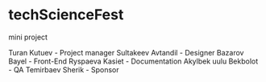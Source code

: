 # techScienceFest
mini project

Turan Kutuev - Project manager
Sultakeev Avtandil - Designer
Bazarov Bayel - Front-End
Ryspaeva Kasiet - Documentation
Akylbek uulu Bekbolot - QA
Temirbaev Sherik - Sponsor
